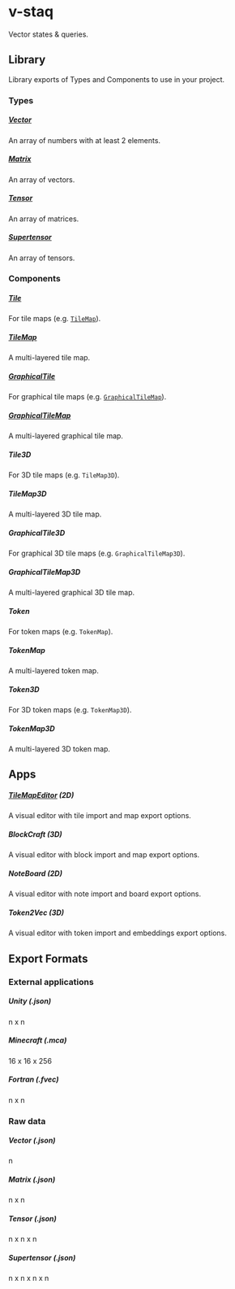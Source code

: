 # v-staq

Vector states & queries.

## Library

Library exports of Types and Components to use in your project.

### Types

##### [Vector](https://github.com/bennyschmidt/v-staq/blob/main/src/types/Vector/index.js)

An array of numbers with at least 2 elements.

##### [Matrix](https://github.com/bennyschmidt/v-staq/blob/main/src/types/Matrix/index.js)

An array of vectors.

##### [Tensor](https://github.com/bennyschmidt/v-staq/blob/main/src/types/Tensor/index.js)

An array of matrices.

##### [Supertensor](https://github.com/bennyschmidt/v-staq/blob/main/src/types/Supertensor/index.js)

An array of tensors.

### Components

##### [Tile](https://github.com/bennyschmidt/v-staq/blob/main/src/components/Tile/index.js)

For tile maps (e.g. [`TileMap`](https://github.com/bennyschmidt/v-staq/blob/main/src/components/TileMap/index.js)).

##### [TileMap](https://github.com/bennyschmidt/v-staq/blob/main/src/components/TileMap/index.js)

A multi-layered tile map.

##### [GraphicalTile](https://github.com/bennyschmidt/v-staq/blob/main/src/components/GraphicalTile/index.js)

For graphical tile maps (e.g. [`GraphicalTileMap`](https://github.com/bennyschmidt/v-staq/blob/main/src/components/GraphicalTileMap/index.js)).

##### [GraphicalTileMap](https://github.com/bennyschmidt/v-staq/blob/main/src/components/GraphicalTileMap/index.js)

A multi-layered graphical tile map.

##### Tile3D

For 3D tile maps (e.g. `TileMap3D`).

##### TileMap3D

A multi-layered 3D tile map.

##### GraphicalTile3D

For graphical 3D tile maps (e.g. `GraphicalTileMap3D`).

##### GraphicalTileMap3D

A multi-layered graphical 3D tile map.

##### Token

For token maps (e.g. `TokenMap`).

##### TokenMap

A multi-layered token map.

##### Token3D

For 3D token maps (e.g. `TokenMap3D`).

##### TokenMap3D

A multi-layered 3D token map.

## Apps

##### [TileMapEditor](https://github.com/bennyschmidt/v-staq/blob/main/src/apps/TileMapEditor/index.js) (2D)

A visual editor with tile import and map export options.

##### BlockCraft (3D)

A visual editor with block import and map export options.

##### NoteBoard (2D)

A visual editor with note import and board export options.

##### Token2Vec (3D)

A visual editor with token import and embeddings export options.

## Export Formats

### External applications

##### Unity (.json)

n x n

##### Minecraft (.mca)

16 x 16 x 256

##### Fortran (.fvec)

n x n

### Raw data

##### Vector (.json)

n

##### Matrix (.json)

n x n

##### Tensor (.json)

n x n x n

##### Supertensor (.json)

n x n x n x n
